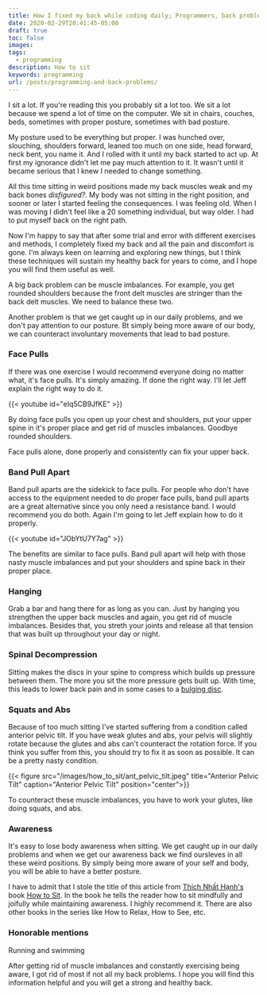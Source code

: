```yaml
---
title: How I fixed my back while coding daily; Programmers, back problems and how to fix them
date: 2020-02-29T20:41:45-05:00
draft: true
toc: false
images:
tags:
  - programming
description: How to sit
keywords: programming
url: /posts/programming-and-back-problems/
---
```


I sit a lot. If you're reading this you probably sit a lot too. We sit a lot because we spend a lot of time on the computer. We sit in chairs, couches, beds, sometimes with proper posture, sometimes with bad posture.

My posture used to be everything but proper. I was hunched over, slouching, shoulders forward, leaned too much on one side, head forward, neck bent, you name it. And I rolled with it until my back started to act up. At first my ignorance didn't let me pay much attention to it. It wasn't until it became serious that I knew I needed to change something.

All this time sitting in weird positions made my back muscles weak and my back bones *disfigured?*. My body was not sitting in the right position, and sooner or later I started feeling the consequences. I was feeling old. When I was moving I didn't feel like a 20 something individual, but way older. I had to put myself back on the right path.

Now I'm happy to say that after some trial and error with different exercises and methods, I completely fixed my back and all the pain and discomfort is gone. I'm always keen on learning and exploring new things, but I think these techniques will sustain my healthy back for years to come, and I hope you will find them useful as well.

A big back problem can be muscle imbalances. For example, you get rounded shoulders because the front delt muscles are stringer than the back delt muscles. We need to balance these two.

Another problem is that we get caught up in our daily problems, and we don't pay attention to our posture. Bt simply being more aware of our body, we can counteract involuntary movements that lead to bad posture.

### Face Pulls

If there was one exercise I would recommend everyone doing no matter what, it's face pulls. It's simply amazing. If done the right way. I'll let Jeff explain the right way to do it.

{{< youtube id="eIq5CB9JfKE" >}}

By doing face pulls you open up your chest and shoulders, put your upper spine in it's proper place and get rid of muscles imbalances. Goodbye rounded shoulders.

Face pulls alone, done properly and consistently can fix your upper back.

### Band Pull Apart

Band pull aparts are the sidekick to face pulls. For people who don't have access to the equipment needed to do proper face pulls, band pull aparts are a great alternative since you only need a resistance band. I would recommend you do both. Again I'm going to let Jeff explain how to do it properly.

{{< youtube id="JObYtU7Y7ag" >}}

The benefits are similar to face pulls. Band pull apart will help with those nasty muscle imbalances and put your shoulders and spine back in their proper place.

### Hanging

Grab a bar and hang there for as long as you can. Just by hanging you strengthen the upper back muscles and again, you get rid of muscle imbalances. Besides that, you streth your joints and release all that tension that was built up throughout your day or night.

### Spinal Decompression

Sitting makes the discs in your spine to compress which builds up pressure between them. The more you sit the more pressure gets built up. With time, this leads to lower back pain and in some cases to a [bulging disc](https://en.wikipedia.org/wiki/Spinal_disc_herniation).

### Squats and Abs

Because of too much sitting I've started suffering from a condition called anterior pelvic tilt. If you have weak glutes and abs, your pelvis will slightly rotate because the glutes and abs can't counteract the rotation force. If you think you suffer from this, you should try to fix it as soon as possible. It can be a pretty nasty condition.

{{< figure src="/images/how_to_sit/ant_pelvic_tilt.jpeg" title="Anterior Pelvic Tilt" caption="Anterior Pelvic Tilt" position="center">}}

To counteract these muscle imbalances, you have to work your glutes, like doing squats, and abs.

### Awareness

It's easy to lose body awareness when sitting. We get caught up in our daily problems and when we get our awareness back we find oursleves in all these weird positions. By simply being more aware of your self and body, you will be able to have a better posture.

I have to admit that I stole the title of this article from [Thích Nhất Hạnh's](https://en.wikipedia.org/wiki/Th%C3%ADch_Nh%E1%BA%A5t_H%E1%BA%A1nh) book [How to Sit](https://www.amazon.com/Mindfulness-Essentials-Thich-Nhat-Hanh/dp/1937006581). In the book he tells the reader how to sit mindfully and joifully while maintaining awareness. I highly recommend it. There are also other books in the series like How to Relax, How to See, etc.

### Honorable mentions

Running and swimming


After getting rid of muscle imbalances and constantly exercising being aware, I got rid of most if not all my back problems. I hope you will find this information helpful and you will get a strong and healthy back.